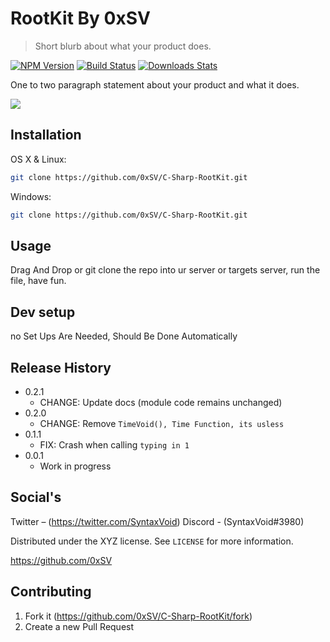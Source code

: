 # RootKit By 0xSV
> Short blurb about what your product does.

[![NPM Version][npm-image]][npm-url]
[![Build Status][travis-image]][travis-url]
[![Downloads Stats][npm-downloads]][npm-url]

One to two paragraph statement about your product and what it does.

![](header.png)

## Installation

OS X & Linux:

```sh
git clone https://github.com/0xSV/C-Sharp-RootKit.git
```

Windows:

```sh
git clone https://github.com/0xSV/C-Sharp-RootKit.git
```

## Usage

Drag And Drop or git clone the repo into ur server or targets server, run the file, have fun.

## Dev setup

no Set Ups Are Needed, Should Be Done Automatically


## Release History

* 0.2.1
    * CHANGE: Update docs (module code remains unchanged)
* 0.2.0
    * CHANGE: Remove `TimeVoid(), Time Function, its usless`
* 0.1.1
    * FIX: Crash when calling `typing in 1`
* 0.0.1
    * Work in progress

## Social's

Twitter – (https://twitter.com/SyntaxVoid)
Discord - (SyntaxVoid#3980)

Distributed under the XYZ license. See ``LICENSE`` for more information.

https://github.com/0xSV

## Contributing

1. Fork it (<https://github.com/0xSV/C-Sharp-RootKit/fork>)
2. Create a new Pull Request

<!-- Markdown link & img dfn's -->
[npm-image]: https://img.shields.io/npm/v/datadog-metrics.svg?style=flat-square
[npm-url]: https://npmjs.org/package/datadog-metrics
[npm-downloads]: https://img.shields.io/npm/dm/datadog-metrics.svg?style=flat-square
[travis-image]: https://img.shields.io/travis/dbader/node-datadog-metrics/master.svg?style=flat-square
[travis-url]: https://travis-ci.org/dbader/node-datadog-metrics
[wiki]: https://github.com/0xSV/C-Sharp-RootKit
